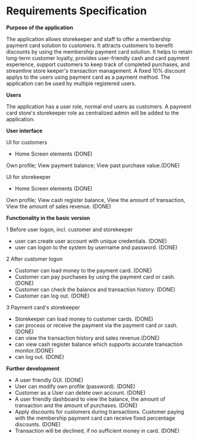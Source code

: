 # Requirements Specification

**Purpose of the application**


The application allows storekeeper and staff to offer a membership payment card solution to customers. It attracts customers to benefit discounts by using the membership payment card solution. It helps to retain long-term customer loyalty, provides user-friendly cash and card payment experience, support customers to keep track of completed purchases, and streamline store keeper's transaction management. A fixed 10% discount applys to the users using payment card as a payment method. The application can be used by multiple registered users.

**Users**


The application has a user role, normal end users as customers. A payment card store's storekeeper role as centralized admin will be added to the application.

**User interface**


UI for customers
- Home Screen elements (DONE)


Own profile; View payment balance; View past purchase value.(DONE)

UI for storekeeper
- Home Screen elements (DONE)


Own profile; View cash register balance, View the amount of transaction, View the amount of sales revenue. (DONE)


**Functionality in the basic version**


1 Before user logon, incl. customer and storekeeper
- user can create user account with unique credentials. (DONE)
- user can logon to the system by username and password. (DONE)


2 After customer logon
- Customer can load money to the payment card. (DONE)
- Customer can pay purchases by using the payment card or cash. (DONE)
- Customer can check the balance and transaction history. (DONE)
- Customer can log out. (DONE)


3 Payment card's storekeeper
- Storekeeper can load money to customer cards. (DONE)
- can process or receive the payment via the payment card or cash.(DONE)
- can view the transaction history and sales revenue.(DONE)
- can view cash register balance which supports accurate transaction monitor.(DONE)
- can log out. (DONE)

**Further development**
- A user friendly GUI. (DONE)
- User can modify own profile (password). (DONE)
- Customer as a User can delete own account. (DONE)
- A user friendly dashboard to view the balance, the amount of transaction and the amount of purchases. (DONE)
- Apply discounts for customers during transactions. Customer paying with the membership payment card can receive fixed percentage discounts. (DONE)
- Transaction will be declined, if no sufficient money in card. (DONE)
